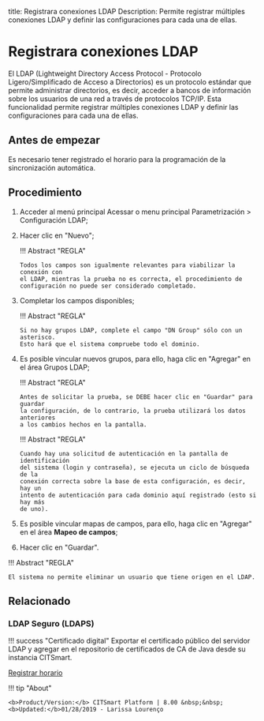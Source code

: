 title:  Registrara conexiones LDAP 
Description: Permite registrar múltiples conexiones LDAP y definir las configuraciones para cada una de ellas.

# Registrara conexiones LDAP
El LDAP (Lightweight Directory Access Protocol - Protocolo Ligero/Simplificado de Acceso a Directorios) es un protocolo estándar que permite administrar directorios, es decir, acceder a bancos de información sobre los usuarios de una red a través de protocolos TCP/IP.
Esta funcionalidad permite registrar múltiples conexiones LDAP y definir las configuraciones para cada una de ellas.

Antes de empezar
----------------

Es necesario tener registrado el horario para la programación de la
sincronización automática.

Procedimiento
-------------

1.  Acceder al menú principal Acessar o menu principal Parametrización \>
    Configuración LDAP;

2.  Hacer clic en "Nuevo";

    !!! Abstract "REGLA"

        Todos los campos son igualmente relevantes para viabilizar la conexión con
        el LDAP, mientras la prueba no es correcta, el procedimiento de
        configuración no puede ser considerado completado.

3.  Completar los campos disponibles;

    !!! Abstract "REGLA"

        Si no hay grupos LDAP, complete el campo "DN Group" sólo con un asterisco.
        Esto hará que el sistema compruebe todo el dominio.

4.  Es posible vincular nuevos grupos, para ello, haga clic en "Agregar" en el
    área Grupos LDAP;

    !!! Abstract "REGLA"

        Antes de solicitar la prueba, se DEBE hacer clic en "Guardar" para guardar
        la configuración, de lo contrario, la prueba utilizará los datos anteriores
        a los cambios hechos en la pantalla.  


    !!! Abstract "REGLA"

        Cuando hay una solicitud de autenticación en la pantalla de identificación
        del sistema (login y contraseña), se ejecuta un ciclo de búsqueda de la
        conexión correcta sobre la base de esta configuración, es decir, hay un
        intento de autenticación para cada dominio aquí registrado (esto si hay más
        de uno).


5.  Es posible vincular mapas de campos, para ello, haga clic en "Agregar" en el
    área **Mapeo de campos**;

6.  Hacer clic en "Guardar".

!!! Abstract "REGLA"

    El sistema no permite eliminar un usuario que tiene origen en el LDAP.

Relacionado
-----------

### LDAP Seguro (LDAPS)

!!! success "Certificado digital"
    Exportar el certificado público del servidor LDAP y agregar en el repositorio de certificados de CA de Java desde su instancia CITSmart.
    

[Registrar horario](/es-es/citsmart-platform-8/processes/event/configuration/register-time.html)

!!! tip "About"

    <b>Product/Version:</b> CITSmart Platform | 8.00 &nbsp;&nbsp;
    <b>Updated:</b>01/28/2019 - Larissa Lourenço
